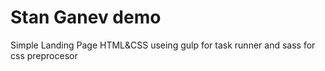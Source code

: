 # Stan Ganev demo

Simple Landing Page HTML&CSS
useing gulp for task runner and sass for css preprocesor
